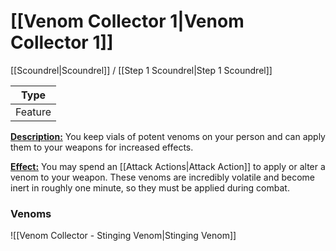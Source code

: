 # [[Venom Collector 1|Venom Collector 1]]
[[Scoundrel|Scoundrel]] / [[Step 1 Scoundrel|Step 1 Scoundrel]]

| Type | 
| --- |
| Feature | 

<u>**Description:**</u> You keep vials of potent venoms on your person and can apply them to your weapons for increased effects.

<u>**Effect:**</u>  You may spend an [[Attack Actions|Attack Action]] to apply or alter a venom to your weapon. These venoms are incredibly volatile and become inert in roughly one minute, so they must be applied during combat.

### Venoms
![[Venom Collector - Stinging Venom|Stinging Venom]]

